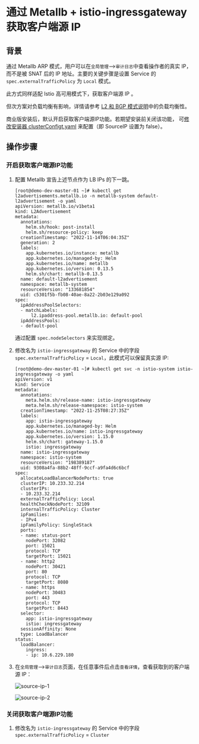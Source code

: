 # 通过 Metallb + istio-ingressgateway 获取客户端源 IP

## 背景

通过 Metallb ARP 模式，用户可以在`全局管理`—>`审计日志`中查看操作者的真实 IP，而不是被 SNAT 后的 IP 地址。主要的关键步骤是设置 Service 的 `spec.externalTrafficPolicy` 为 `Local` 模式。

此方式同样适配 Istio 高可用模式下，获取客户端源 IP 。

但次方案对负载均衡有影响，详情请参考 [L2 和 BGP 模式说明](l2-bgp.md)中的负载均衡性。

商业版安装后，默认开启获取客户端源IP功能。若期望安装前关闭该功能，
可[修改安装器 clusterConfigt.yaml](../../../install/commercial/cluster-config.md) 来配置（即 SourceIP 设置为 false）。

## 操作步骤

### 开启获取客户端源IP功能

1. 配置 Metallb 宣告上述节点作为 LB IPs 的下一跳。

    ```shell
    [root@demo-dev-master-01 ~]# kubectl get l2advertisements.metallb.io -n metallb-system default-l2advertisement -o yaml
    apiVersion: metallb.io/v1beta1
    kind: L2Advertisement
    metadata:
      annotations:
        helm.sh/hook: post-install
        helm.sh/resource-policy: keep
      creationTimestamp: "2022-11-14T06:04:35Z"
      generation: 2
      labels:
        app.kubernetes.io/instance: metallb
        app.kubernetes.io/managed-by: Helm
        app.kubernetes.io/name: metallb
        app.kubernetes.io/version: 0.13.5
        helm.sh/chart: metallb-0.13.5
      name: default-l2advertisement
      namespace: metallb-system
      resourceVersion: "133681854"
      uid: c5301f5b-fb08-40ae-8a22-2b03e129a092
    spec:
      ipAddressPoolSelectors:
      - matchLabels:
          l2.ipaddress-pool.metallb.io: default-pool
      ipAddressPools:
      - default-pool
    ```

    通过配置 `spec.nodeSelectors` 来实现绑定。

2. 修改名为 `istio-ingressgateway` 的 Service 中的字段 `spec.externalTrafficPolicy` = `Local`，此模式可以保留真实源 IP:

    ```shell
    [root@demo-dev-master-01 ~]# kubectl get svc -n istio-system istio-ingressgateway -o yaml
    apiVersion: v1
    kind: Service
    metadata:
      annotations:
        meta.helm.sh/release-name: istio-ingressgateway
        meta.helm.sh/release-namespace: istio-system
      creationTimestamp: "2022-11-25T08:27:35Z"
      labels:
        app: istio-ingressgateway
        app.kubernetes.io/managed-by: Helm
        app.kubernetes.io/name: istio-ingressgateway
        app.kubernetes.io/version: 1.15.0
        helm.sh/chart: gateway-1.15.0
        istio: ingressgateway
      name: istio-ingressgateway
      namespace: istio-system
      resourceVersion: "198389187"
      uid: 9308a4fa-88b2-48ff-9ccf-a9fa4d6c6bcf
    spec:
      allocateLoadBalancerNodePorts: true
      clusterIP: 10.233.32.214
      clusterIPs:
      - 10.233.32.214
      externalTrafficPolicy: Local
      healthCheckNodePort: 32109
      internalTrafficPolicy: Cluster
      ipFamilies:
      - IPv4
      ipFamilyPolicy: SingleStack
      ports:
      - name: status-port
        nodePort: 32082
        port: 15021
        protocol: TCP
        targetPort: 15021
      - name: http2
        nodePort: 30421
        port: 80
        protocol: TCP
        targetPort: 8080
      - name: https
        nodePort: 30483
        port: 443
        protocol: TCP
        targetPort: 8443
      selector:
        app: istio-ingressgateway
        istio: ingressgateway
      sessionAffinity: None
      type: LoadBalancer
    status:
      loadBalancer:
        ingress:
        - ip: 10.6.229.180
    ```

3. 在`全局管理`—>`审计日志`页面，在任意事件后点击`查看详情`，查看获取到的客户端源 IP：

    ![source-ip-1](https://docs.daocloud.io/daocloud-docs-images/docs/network/images/source-ip-1.png)

    ![source-ip-2](https://docs.daocloud.io/daocloud-docs-images/docs/network/images/source-ip-2.png)

### 关闭获取客户端源IP功能

1. 修改名为 `istio-ingressgateway` 的 Service 中的字段 `spec.externalTrafficPolicy` = `Cluster`
